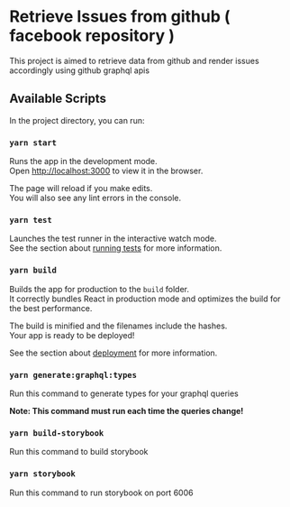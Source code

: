 # Retrieve Issues from github ( facebook repository )

This project is aimed to retrieve data from github and render issues accordingly using github graphql apis

## Available Scripts

In the project directory, you can run:

### `yarn start`

Runs the app in the development mode.\
Open [http://localhost:3000](http://localhost:3000) to view it in the browser.

The page will reload if you make edits.\
You will also see any lint errors in the console.

### `yarn test`

Launches the test runner in the interactive watch mode.\
See the section about [running tests](https://facebook.github.io/create-react-app/docs/running-tests) for more information.

### `yarn build`

Builds the app for production to the `build` folder.\
It correctly bundles React in production mode and optimizes the build for the best performance.

The build is minified and the filenames include the hashes.\
Your app is ready to be deployed!

See the section about [deployment](https://facebook.github.io/create-react-app/docs/deployment) for more information.

### `yarn generate:graphql:types`

Run this command to generate types for your graphql queries

**Note: This command must run each time the queries change!**

### `yarn build-storybook`

Run this command to build storybook

### `yarn storybook`

Run this command to run storybook on port 6006
